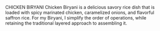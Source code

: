 CHICKEN BIRYANI
Chicken Biryani is a delicious savory rice dish that is loaded with spicy marinated chicken, caramelized onions, and flavorful saffron rice. For my Biryani, I simplify the order of operations, while retaining the traditional layered approach to assembling it.